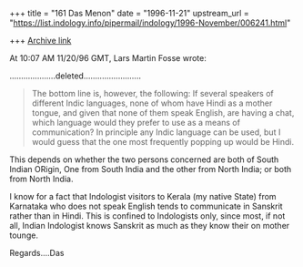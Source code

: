 +++
title = "161 Das Menon"
date = "1996-11-21"
upstream_url = "https://list.indology.info/pipermail/indology/1996-November/006241.html"

+++
[Archive link](https://list.indology.info/pipermail/indology/1996-November/006241.html)

At 10:07 AM 11/20/96 GMT, Lars Martin Fosse wrote:

....................deleted.........................

> The bottom line
>is, however, the following: If several speakers of different Indic
>languages, none of whom have Hindi as a mother tongue, and given that none
>of them speak English, are having a chat, which language would they prefer
>to use as a means of communication? In principle any Indic language can be
>used, but I would guess that the one most frequently popping up would be
Hindi. 
>

This depends on whether the two persons concerned are both of South Indian
ORigin, One from South India and the other from North India; or both from
North India.

I know for a fact that Indologist visitors to Kerala (my native State) from
Karnataka who does not speak English tends to communicate in Sanskrit rather
than in Hindi. This is confined to Indologists only, since most, if not all,
Indian Indologist knows Sanskrit as much as they know their on mother tounge.

Regards....Das






